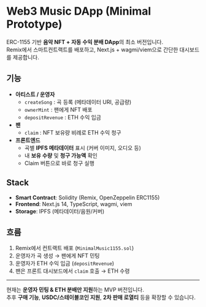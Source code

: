 # Web3 Music DApp (Minimal Prototype)

ERC-1155 기반 **음악 NFT + 자동 수익 분배 DApp**의 최소 버전입니다.  
Remix에서 스마트컨트랙트를 배포하고, Next.js + wagmi/viem으로 간단한 대시보드를 제공합니다.

##  기능
- **아티스트 / 운영자**
  - `createSong` : 곡 등록 (메타데이터 URI, 공급량)
  - `ownerMint` : 팬에게 NFT 배포
  - `depositRevenue` : ETH 수익 입금
- **팬**
  - `claim` : NFT 보유량 비례로 ETH 수익 청구
- **프론트엔드**
  - 곡별 **IPFS 메타데이터** 표시 (커버 이미지, 오디오 등)
  - 내 **보유 수량** 및 **청구 가능액** 확인
  - Claim 버튼으로 바로 청구 실행

##  Stack
- **Smart Contract**: Solidity (Remix, OpenZeppelin ERC1155)
- **Frontend**: Next.js 14, TypeScript, wagmi, viem
- **Storage**: IPFS (메타데이터/음원/커버)

##  흐름
1. Remix에서 컨트랙트 배포 (`MinimalMusic1155.sol`)
2. 운영자가 곡 생성 → 팬에게 NFT 민팅
3. 운영자가 ETH 수익 입금 (`depositRevenue`)
4. 팬은 프론트 대시보드에서 `claim` 호출 → ETH 수령

---

현재는 **운영자 민팅 & ETH 분배만 지원**하는 MVP 버전입니다.  
추후 **구매 기능**, **USDC/스테이블코인 지원**, **2차 판매 로열티** 등을 확장할 수 있습니다.
